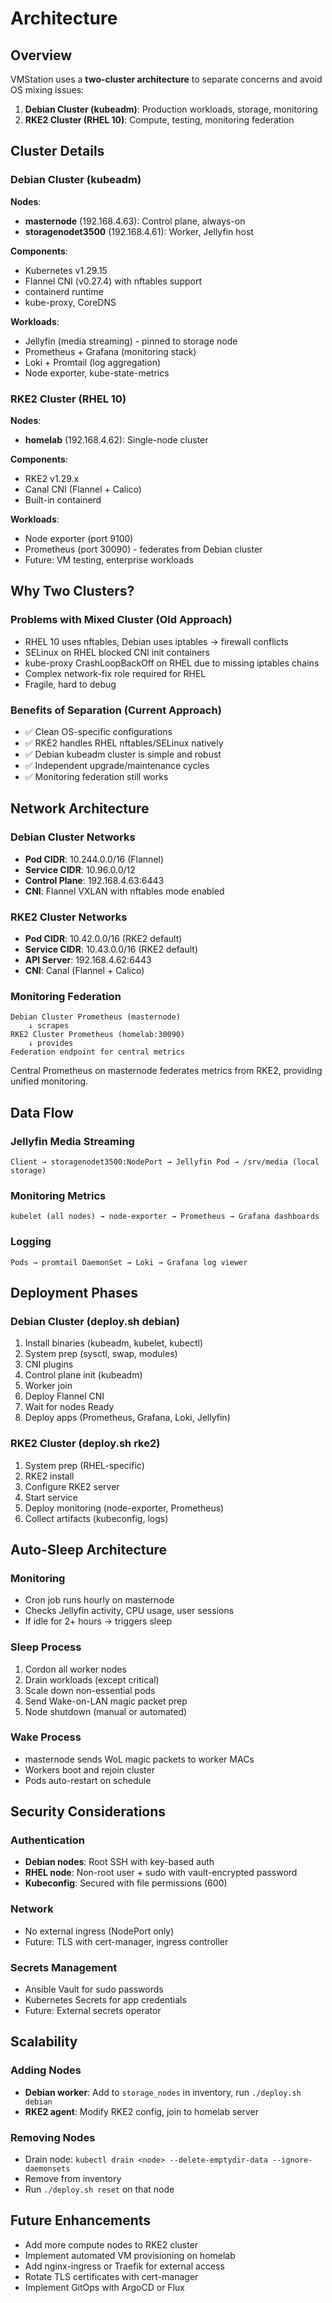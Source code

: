 # Architecture

## Overview

VMStation uses a **two-cluster architecture** to separate concerns and avoid OS mixing issues:

1. **Debian Cluster (kubeadm)**: Production workloads, storage, monitoring
2. **RKE2 Cluster (RHEL 10)**: Compute, testing, monitoring federation

## Cluster Details

### Debian Cluster (kubeadm)

**Nodes**:
- **masternode** (192.168.4.63): Control plane, always-on
- **storagenodet3500** (192.168.4.61): Worker, Jellyfin host

**Components**:
- Kubernetes v1.29.15
- Flannel CNI (v0.27.4) with nftables support
- containerd runtime
- kube-proxy, CoreDNS

**Workloads**:
- Jellyfin (media streaming) - pinned to storage node
- Prometheus + Grafana (monitoring stack)
- Loki + Promtail (log aggregation)
- Node exporter, kube-state-metrics

### RKE2 Cluster (RHEL 10)

**Nodes**:
- **homelab** (192.168.4.62): Single-node cluster

**Components**:
- RKE2 v1.29.x
- Canal CNI (Flannel + Calico)
- Built-in containerd

**Workloads**:
- Node exporter (port 9100)
- Prometheus (port 30090) - federates from Debian cluster
- Future: VM testing, enterprise workloads

## Why Two Clusters?

### Problems with Mixed Cluster (Old Approach)
- RHEL 10 uses nftables, Debian uses iptables → firewall conflicts
- SELinux on RHEL blocked CNI init containers
- kube-proxy CrashLoopBackOff on RHEL due to missing iptables chains
- Complex network-fix role required for RHEL
- Fragile, hard to debug

### Benefits of Separation (Current Approach)
- ✅ Clean OS-specific configurations
- ✅ RKE2 handles RHEL nftables/SELinux natively
- ✅ Debian kubeadm cluster is simple and robust
- ✅ Independent upgrade/maintenance cycles
- ✅ Monitoring federation still works

## Network Architecture

### Debian Cluster Networks
- **Pod CIDR**: 10.244.0.0/16 (Flannel)
- **Service CIDR**: 10.96.0.0/12
- **Control Plane**: 192.168.4.63:6443
- **CNI**: Flannel VXLAN with nftables mode enabled

### RKE2 Cluster Networks
- **Pod CIDR**: 10.42.0.0/16 (RKE2 default)
- **Service CIDR**: 10.43.0.0/16 (RKE2 default)
- **API Server**: 192.168.4.62:6443
- **CNI**: Canal (Flannel + Calico)

### Monitoring Federation
```
Debian Cluster Prometheus (masternode)
    ↓ scrapes
RKE2 Cluster Prometheus (homelab:30090)
    ↓ provides
Federation endpoint for central metrics
```

Central Prometheus on masternode federates metrics from RKE2, providing unified monitoring.

## Data Flow

### Jellyfin Media Streaming
```
Client → storagenodet3500:NodePort → Jellyfin Pod → /srv/media (local storage)
```

### Monitoring Metrics
```
kubelet (all nodes) → node-exporter → Prometheus → Grafana dashboards
```

### Logging
```
Pods → promtail DaemonSet → Loki → Grafana log viewer
```

## Deployment Phases

### Debian Cluster (deploy.sh debian)
1. Install binaries (kubeadm, kubelet, kubectl)
2. System prep (sysctl, swap, modules)
3. CNI plugins
4. Control plane init (kubeadm)
5. Worker join
6. Deploy Flannel CNI
7. Wait for nodes Ready
8. Deploy apps (Prometheus, Grafana, Loki, Jellyfin)

### RKE2 Cluster (deploy.sh rke2)
1. System prep (RHEL-specific)
2. RKE2 install
3. Configure RKE2 server
4. Start service
5. Deploy monitoring (node-exporter, Prometheus)
6. Collect artifacts (kubeconfig, logs)

## Auto-Sleep Architecture

### Monitoring
- Cron job runs hourly on masternode
- Checks Jellyfin activity, CPU usage, user sessions
- If idle for 2+ hours → triggers sleep

### Sleep Process
1. Cordon all worker nodes
2. Drain workloads (except critical)
3. Scale down non-essential pods
4. Send Wake-on-LAN magic packet prep
5. Node shutdown (manual or automated)

### Wake Process
- masternode sends WoL magic packets to worker MACs
- Workers boot and rejoin cluster
- Pods auto-restart on schedule

## Security Considerations

### Authentication
- **Debian nodes**: Root SSH with key-based auth
- **RHEL node**: Non-root user + sudo with vault-encrypted password
- **Kubeconfig**: Secured with file permissions (600)

### Network
- No external ingress (NodePort only)
- Future: TLS with cert-manager, ingress controller

### Secrets Management
- Ansible Vault for sudo passwords
- Kubernetes Secrets for app credentials
- Future: External secrets operator

## Scalability

### Adding Nodes
- **Debian worker**: Add to `storage_nodes` in inventory, run `./deploy.sh debian`
- **RKE2 agent**: Modify RKE2 config, join to homelab server

### Removing Nodes
- Drain node: `kubectl drain <node> --delete-emptydir-data --ignore-daemonsets`
- Remove from inventory
- Run `./deploy.sh reset` on that node

## Future Enhancements

- Add more compute nodes to RKE2 cluster
- Implement automated VM provisioning on homelab
- Add nginx-ingress or Traefik for external access
- Rotate TLS certificates with cert-manager
- Implement GitOps with ArgoCD or Flux
